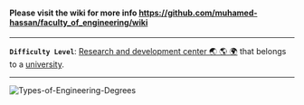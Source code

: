 #### Please visit the wiki for more info https://github.com/muhamed-hassan/faculty_of_engineering/wiki

***

**`Difficulty Level`**: [Research and development center 🌏 🌎 🌍](https://en.wikipedia.org/wiki/Research_and_development) that belongs to a [university](https://en.wikipedia.org/wiki/University).

***

![Types-of-Engineering-Degrees](https://github.com/muhamed-hassan/safe_planet/assets/17825804/ec47e95c-4abf-4a63-8bd5-6ac0eb911c92)
